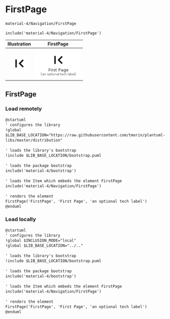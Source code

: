 # FirstPage


```text
material-4/Navigation/FirstPage
```

```text
include('material-4/Navigation/FirstPage')
```



| Illustration | FirstPage |
| :---: | :---: |
| ![illustration for Illustration](../../material-4/Navigation/FirstPage.png) | ![illustration for FirstPage](../../material-4/Navigation/FirstPage.Local.png) |




## FirstPage

### Load remotely
```plantuml
@startuml
' configures the library
!global $LIB_BASE_LOCATION="https://raw.githubusercontent.com/tmorin/plantuml-libs/master/distribution"

' loads the library's bootstrap
!include $LIB_BASE_LOCATION/bootstrap.puml

' loads the package bootstrap
include('material-4/bootstrap')

' loads the Item which embeds the element FirstPage
include('material-4/Navigation/FirstPage')

' renders the element
FirstPage('FirstPage', 'First Page', 'an optional tech label')
@enduml
```

### Load locally
```plantuml
@startuml
' configures the library
!global $INCLUSION_MODE="local"
!global $LIB_BASE_LOCATION="../.."

' loads the library's bootstrap
!include $LIB_BASE_LOCATION/bootstrap.puml

' loads the package bootstrap
include('material-4/bootstrap')

' loads the Item which embeds the element FirstPage
include('material-4/Navigation/FirstPage')

' renders the element
FirstPage('FirstPage', 'First Page', 'an optional tech label')
@enduml
```

